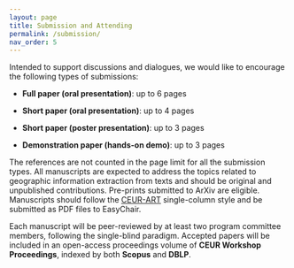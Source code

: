 ```yaml
---
layout: page
title: Submission and Attending
permalink: /submission/
nav_order: 5
---
```


Intended to support discussions and dialogues, we would like to encourage the following types of submissions:

* **Full paper (oral presentation)**: up to 6 pages

* **Short paper (oral presentation)**: up to 4 pages

* **Short paper (poster presentation)**: up to 3 pages

* **Demonstration paper (hands-on demo)**: up to 3 pages 

The references are not counted in the page limit for all the submission types. All manuscripts are expected to address the topics related to geographic information extraction from texts and should be original and unpublished contributions. Pre-prints submitted to ArXiv are eligible. Manuscripts should follow the [CEUR-ART](https://ceurws.wordpress.com/2020/03/31/ceurws-publishes-ceurart-paper-style/) single-column style and be submitted as PDF files to EasyChair.

Each manuscript will be peer-reviewed by at least two program committee members, following the single-blind paradigm. Accepted papers will be included in an open-access proceedings volume of **CEUR Workshop Proceedings**, indexed by both **Scopus** and **DBLP**.

